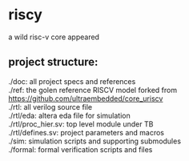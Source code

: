 # riscy
 a wild risc-v core appeared

## project structure:
 ./doc: all project specs and references  
 ./ref: the golen reference RISCV model forked from https://github.com/ultraembedded/core_uriscv  
 ./rtl: all verilog source file  
    ./rtl/eda: altera eda file for simulation  
    ./rtl/proc_hier.sv: top level module under TB  
    ./rtl/defines.sv: project parameters and macros  
 ./sim: simulation scripts and supporting submodules  
 ./formal: formal verification scripts and files  
